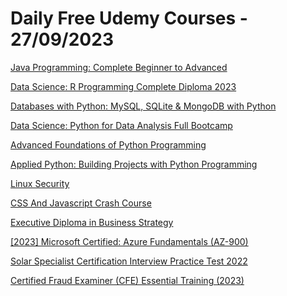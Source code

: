 # Daily Free Udemy Courses - 27/09/2023

[Java Programming: Complete Beginner to Advanced](https://www.udemy.com/course/java-programming-complete-beginner-to-advanced/?couponCode=156EB2AE7BBA82377AE2)
[Data Science: R Programming Complete Diploma 2023](https://www.udemy.com/course/the-r-programming-for-everyone-a-z-comprehensive-bootcamp/?couponCode=8610D592FEBFF2FD48E9)
[Databases with Python: MySQL, SQLite & MongoDB with Python](https://www.udemy.com/course/databases-with-python-mysql-sqlite-mongodb-with-python/?couponCode=9A33ABE0707BCC365FEF)
[Data Science: Python for Data Analysis Full Bootcamp](https://www.udemy.com/course/mastering-python-data-handling-analysis-and-visualization/?couponCode=FD19D5E89B858D05CABB)
[Advanced Foundations of Python Programming](https://www.udemy.com/course/advanced-foundations-of-python-programming-complete-training/?couponCode=62D45E23945061DE566A)
[Applied Python: Building Projects with Python Programming](https://www.udemy.com/course/applied-python-tiny-python-projects-fast-effective-course/?couponCode=08832884360473C9CE42)
[Linux Security](https://www.udemy.com/course/linux-security-best-practices/?couponCode=ALPACADAY)
[CSS And Javascript Crash Course](https://www.udemy.com/course/css-and-javascript-crash-course/?couponCode=D0F07FC2273EF58648E2)
[Executive Diploma in Business Strategy](https://www.udemy.com/course/diploma-business-strategy/?couponCode=3EF131F6C61F928A2261)
[[2023] Microsoft Certified: Azure Fundamentals (AZ-900)](https://www.udemy.com/course/microsoft-certified-azure-fundamentals-az-900-exams/?couponCode=410315B37A8BC1CAA806)
[Solar Specialist Certification Interview Practice Test 2022](https://www.udemy.com/course/solar-specialist-certification-practice-tests-2022/?couponCode=666718D6827889C8A2FF)
[Certified Fraud Examiner (CFE) Essential Training (2023)](https://www.udemy.com/course/certified-fraud-examiner-cfe-essential-training-2023/?couponCode=FREECFE1)
